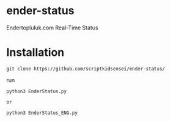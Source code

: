 # ender-status
Endertopluluk.com Real-Time Status


# Installation

``` 
git clone https://github.com/scriptkidsensei/ender-status/
```

run

``` 
python3 EnderStatus.py

or

python3 EnderStatus_ENG.py
```



